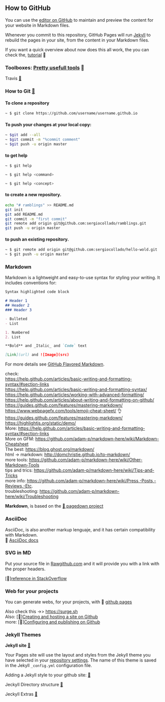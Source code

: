 

## How to GitHub

You can use the [editor on GitHub](https://github.com/sergiocollado/potpourri/blob/master/README.md) to maintain and preview the content for your website in Markdown files.

Whenever you commit to this repository, GitHub Pages will run [Jekyll](https://jekyllrb.com/) to rebuild the pages in your site, from the content in your Markdown files.

If you want a quick overview about now does this all work, the you can check the, [tutorial](https://guides.github.com/activities/hello-world/)  :link:


### Toolboxes: [Pretty usefull tools](https://github.com/integrations/) :link:

Travis [:link:](https://travis-ci.org/)

### How to Git [:link:](https://git-scm.com/book/en/v2/Getting-Started-Git-Basics)

#### To clone a repository

```Bash
~ $ git clone https://github.com/username/username.github.io
```

#### To push your changes at your local copy:

```Bash
~ $git add --all
~ $git commit -m "%commit comment"
~ $git push -u origin master
```

#### to get help

```Bash
~ $ git help
```

```Bash
~ $ git help <command>
```

```Bash
~ $ git help <concept>
```
#### to create a new repository.

```Bash
echo "# ramblings" >> README.md
git init
git add README.md
git commit -m "first commit"
git remote add origin git@github.com:sergiocollado/ramblings.git
git push -u origin master
```

#### to push an existing repository.
```Bash
~ $ git remote add origin git@github.com:sergiocollado/hello-wold.git
~ $ git push -u origin master
```

### Markdown

Markdown is a lightweight and easy-to-use syntax for styling your writing. It includes conventions for:

```markdown
Syntax highlighted code block

# Header 1
## Header 2
### Header 3

- Bulleted
- List

1. Numbered
2. List

**Bold** and _Italic_ and `Code` text

[Link](url) and ![Image](src)
```

For more details see [GitHub Flavored Markdown](https://guides.github.com/features/mastering-markdown/). </br>


check:</br>
https://help.github.com/articles/basic-writing-and-formatting-syntax/#section-links </br>
https://help.github.com/articles/basic-writing-and-formatting-syntax/    </br>
https://help.github.com/articles/working-with-advanced-formatting/       </br>
https://help.github.com/articles/about-writing-and-formatting-on-github/      </br>
https://guides.github.com/features/mastering-markdown/    </br>
https://www.webpagefx.com/tools/emoji-cheat-sheet/   :ok_hand:</br>
https://guides.github.com/features/mastering-markdown/  </br>
https://highlightjs.org/static/demo/ </br>
More: https://help.github.com/articles/basic-writing-and-formatting-syntax/#section-links </br>
More on GFM: https://github.com/adam-p/markdown-here/wiki/Markdown-Cheatsheet </br>
The best: https://blog.ghost.org/markdown/ </br>
html -> markdown: http://domchristie.github.io/to-markdown/ </br>
more tools: https://github.com/adam-p/markdown-here/wiki/Other-Markdown-Tools </br>
tips and trics: https://github.com/adam-p/markdown-here/wiki/Tips-and-Tricks </br>
more info: https://github.com/adam-p/markdown-here/wiki/Press,-Posts,-Reviews,-Etc. </br>
troubleshooting: https://github.com/adam-p/markdown-here/wiki/Troubleshooting

**Markdown**, is based on the [:link: pagedown project](https://code.google.com/archive/p/pagedown/wikis/PageDown.wiki)


### AsciiDoc

AsciiDoc, is also another markup lenguaje, and it has certain compatibility with Markdown. </br>
:link: [AsciiDoc docs](http://asciidoctor.org/docs/asciidoc-syntax-quick-reference/)

### SVG in MD

Put your source file in [Rawgithub.com](https://rawgit.com/) and it will provide you with a link with the proper headers.

[:link:][reference in StackOverflow](https://stackoverflow.com/questions/13808020/include-an-svg-hosted-on-github-in-markdown)


### Web for your projects

You can generate webs, for your projects, with :link: [github pages](https://pages.github.com/)

Also check this ->>  https://surge.sh </br>
Also: [:link:][Creating and hosting a site on Github](http://jmcglone.com/guides/github-pages/) </br>
more: [:link:][Configuring and publishing on Github](https://help.github.com/articles/configuring-a-publishing-source-for-github-pages/)


### Jekyll Themes

**Jekyll site** [:link:](https://jekyllrb.com/) </br>

Your Pages site will use the layout and styles from the Jekyll theme you have selected in your [repository settings](https://github.com/sergiocollado/potpourri/settings). The name of this theme is saved in the Jekyll `_config.yml` configuration file.

Adding a Jekyll style to your github site: [:link:](https://help.github.com/articles/adding-a-jekyll-theme-to-your-github-pages-site/)

Jeckyll Directory structure [:link:](http://jekyllrb.com/docs/structure/)

Jeckyll Extras [:link:](http://jekyllrb.com/docs/extras/)
